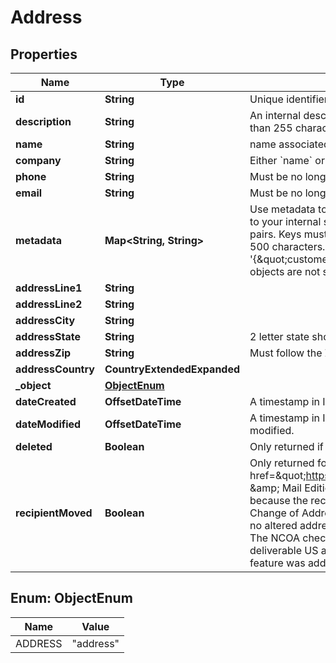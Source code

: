 

# Address


## Properties

Name | Type | Description | Notes
------------ | ------------- | ------------- | -------------
**id** | **String** | Unique identifier prefixed with &#x60;adr_&#x60;. |  [optional]
**description** | **String** | An internal description that identifies this resource. Must be no longer than 255 characters.  |  [optional]
**name** | **String** | name associated with address |  [optional]
**company** | **String** | Either &#x60;name&#x60; or &#x60;company&#x60; is required, you may also add both. |  [optional]
**phone** | **String** | Must be no longer than 40 characters. |  [optional]
**email** | **String** | Must be no longer than 100 characters. |  [optional]
**metadata** | **Map&lt;String, String&gt;** | Use metadata to store custom information for tagging and labeling back to your internal systems. Must be an object with up to 20 key-value pairs. Keys must be at most 40 characters and values must be at most 500 characters. Neither can contain the characters &#x60;\&quot;&#x60; and &#x60;\\&#x60;. i.e. &#39;{\&quot;customer_id\&quot; : \&quot;NEWYORK2015\&quot;}&#39; Nested objects are not supported.  See [Metadata](#section/Metadata) for more information. |  [optional]
**addressLine1** | **String** |  |  [optional]
**addressLine2** | **String** |  |  [optional]
**addressCity** | **String** |  |  [optional]
**addressState** | **String** | 2 letter state short-name code |  [optional]
**addressZip** | **String** | Must follow the ZIP format of &#x60;12345&#x60; or ZIP+4 format of &#x60;12345-1234&#x60;.  |  [optional]
**addressCountry** | **CountryExtendedExpanded** |  |  [optional]
**_object** | [**ObjectEnum**](#ObjectEnum) |  |  [optional]
**dateCreated** | **OffsetDateTime** | A timestamp in ISO 8601 format of the date the resource was created. |  [optional]
**dateModified** | **OffsetDateTime** | A timestamp in ISO 8601 format of the date the resource was last modified. |  [optional]
**deleted** | **Boolean** | Only returned if the resource has been successfully deleted. |  [optional]
**recipientMoved** | **Boolean** | Only returned for accounts on certain &lt;a href&#x3D;\&quot;https://dashboard.lob.com/#/settings/editions\&quot;&gt;Print &amp;amp; Mail Editions&lt;/a&gt;. Value is &#x60;true&#x60; if the address was altered because the recipient filed for a &lt;a href&#x3D;\&quot;#ncoa\&quot;&gt;National Change of Address (NCOA)&lt;/a&gt;, &#x60;false&#x60; if the NCOA check was run but no altered address was found, and &#x60;null&#x60; if the NCOA check was not run. The NCOA check does not happen for non-US addresses, for non-deliverable US addresses, or for addresses created before the NCOA feature was added to your account.  |  [optional]



## Enum: ObjectEnum

Name | Value
---- | -----
ADDRESS | &quot;address&quot;



